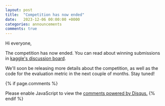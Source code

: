 ```yaml
---
layout: post
title:  "Competition has now ended"
date:   2023-12-06 00:00:00 +0000
categories: announcements
comments: true
---
```

Hi everyone,

The competition has now ended. You can read about winning submissions in [kaggle's discussion board](https://www.kaggle.com/competitions/neurips-2023-machine-unlearning/discussion).

We'll soon be releasing more details about the competition, as well as the code for the evaluation metric in the next couple of months. Stay tuned!

{% if page.comments %}
<div id="disqus_thread"></div>
<script>
    /**
    *  RECOMMENDED CONFIGURATION VARIABLES: EDIT AND UNCOMMENT THE SECTION BELOW TO INSERT DYNAMIC VALUES FROM YOUR PLATFORM OR CMS.
    *  LEARN WHY DEFINING THESE VARIABLES IS IMPORTANT: https://disqus.com/admin/universalcode/#configuration-variables    */
    /*
    var disqus_config = function () {
    this.page.url = PAGE_URL;  // Replace PAGE_URL with your page's canonical URL variable
    this.page.identifier = PAGE_IDENTIFIER; // Replace PAGE_IDENTIFIER with your page's unique identifier variable
    };
    */
    (function() { // DON'T EDIT BELOW THIS LINE
    var d = document, s = d.createElement('script');
    s.src = 'https://unlearning-challenge.disqus.com/embed.js';
    s.setAttribute('data-timestamp', +new Date());
    (d.head || d.body).appendChild(s);
    })();
</script>
<noscript>Please enable JavaScript to view the <a href="https://disqus.com/?ref_noscript">comments powered by Disqus.</a></noscript>
{% endif %}
